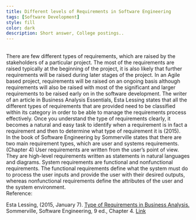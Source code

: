 ```yaml
---
title: Different levels of Requirements in Software Engineering
tags: [Software Development]
style: fill
color: dark
description: Short answer, College postings..
---
```


<br>
There are few different types of requirements, which are raised by the stakeholders of a particular project. The most of the requirements are raised typically at the beginning of the project, it is also likely that further requirements will be raised during later stages of the project. In an Agile based project, requirements will be raised on an ongoing basis although requirements will also be raised with most of the significant and larger requirements to be raised early on in the software development. The writer of an article in Business Analysis Essentials, Esta Lessing states that all the different types of requirements that are provided need to be classified within its category in order to be able to manage the requirements process effectively. Once you understand the type of requirements clearly, it becomes a natural and easy task to identify when a requirement is in fact a requirement and then to determine what type of requirement it is (2015).

<br>
In the book of Software Engineering by Sommerville states that there are two main requirement types, which are user and systems requirements.(Chapter 4) User requirements are written from the user’s point of view. They are high-level requirements written as statements in natural languages and diagrams. System requirements are functional and nonfunctional requirements. The functional requirements define what the system must do to process the user inputs and provide the user with their desired outputs, whereas nonfunctional requirements define the attributes of the user and the system environment.

<br>
Reference:

Esta Lessing, (2015, January 7). [Type of Requirements in Business Analysis.](http://business-analysis-excellence.com/types-of-requirements/) <br>
Sommerville, Software Engineering, 9 ed., Chapter 4. [Link](http://www.cs.ccsu.edu/~stan/classes/CS530/notes14/04-Requirements.html)
